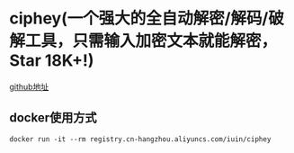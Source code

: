 # ciphey(一个强大的全自动解密/解码/破解工具，只需输入加密文本就能解密，Star 18K+!)

[github地址](https://github.com/ciphey/Ciphey)

## docker使用方式

```shell
docker run -it --rm registry.cn-hangzhou.aliyuncs.com/iuin/ciphey
```
